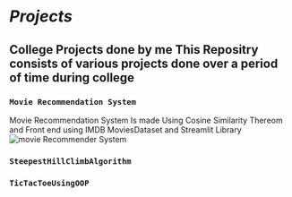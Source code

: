 # *Projects*
College Projects done by me
This Repositry consists of various projects done over a period of time during college
----
### `Movie Recommendation System`
Movie Recommendation System Is made Using Cosine Similarity Thereom and Front end using IMDB MoviesDataset and Streamlit Library
![movie Recommender System](https://i.ibb.co/Fbch6cb/Screenshot-2023-03-14-233446.jpg)



### `SteepestHillClimbAlgorithm`







### `TicTacToeUsingOOP`
